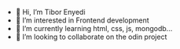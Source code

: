- 👋 Hi, I’m Tibor Enyedi
- 👀 I’m interested in Frontend development
- 🌱 I’m currently learning html, css, js, mongodb...
- 💞️ I’m looking to collaborate on the odin project

<!---
JohnyKidd/JohnyKidd is a ✨ special ✨ repository because its `README.md` (this file) appears on your GitHub profile.
You can click the Preview link to take a look at your changes.
--->
